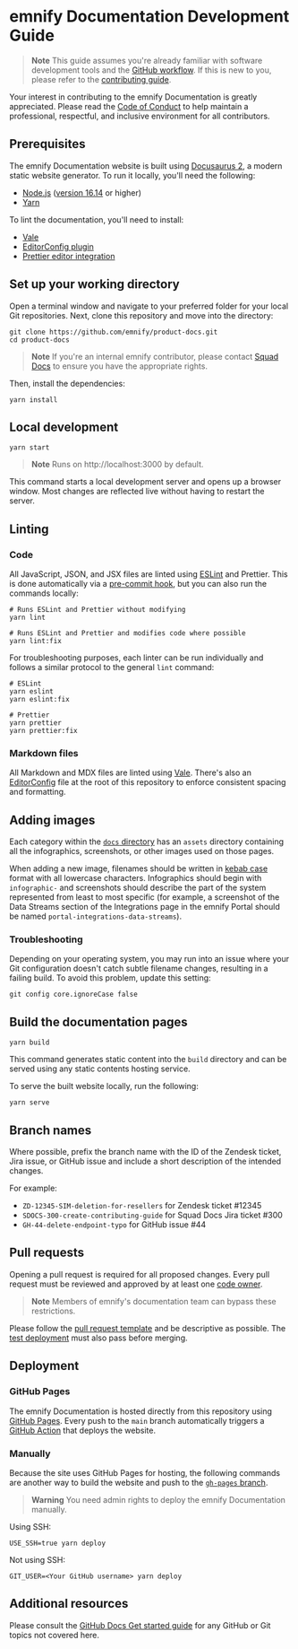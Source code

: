 # emnify Documentation Development Guide

> **Note**
> This guide assumes you're already familiar with software development tools and the [GitHub workflow](https://docs.github.com/en/get-started/quickstart/github-flow).
> If this is new to you, please refer to the [contributing guide](./CONTRIBUTING.md).

Your interest in contributing to the emnify Documentation is greatly appreciated.
Please read the [Code of Conduct](https://github.com/emnify/.github/blob/add-code-of-conduct/CODE_OF_CONDUCT.md#code-of-conduct) to help maintain a professional, respectful, and inclusive environment for all contributors.

## Prerequisites

The emnify Documentation website is built using [Docusaurus 2](https://docusaurus.io/), a modern static website generator. 
To run it locally, you'll need the following:

- [Node.js](https://nodejs.org/en/download/) ([version 16.14](https://docusaurus.io/docs/installation#requirements) or higher)
- [Yarn](https://classic.yarnpkg.com/en/docs/install) 

To lint the documentation, you'll need to install:

- [Vale](.github/vale/README.md#install-vale)
- [EditorConfig plugin](https://editorconfig.org/#download)
- [Prettier editor integration](https://prettier.io/docs/en/editors.html)

## Set up your working directory

Open a terminal window and navigate to your preferred folder for your local Git repositories.
Next, clone this repository and move into the directory:

```shell
git clone https://github.com/emnify/product-docs.git
cd product-docs
```

> **Note**
> If you're an internal emnify contributor, please contact [Squad Docs](https://emnify.atlassian.net/wiki/spaces/squadDocs/overview) to ensure you have the appropriate rights.

Then, install the dependencies:

```shell
yarn install
```

## Local development

```shell
yarn start
```

> **Note**
> Runs on http://localhost:3000 by default.

This command starts a local development server and opens up a browser window. 
Most changes are reflected live without having to restart the server.

## Linting

### Code

All JavaScript, JSON, and JSX files are linted using [ESLint](https://eslint.org/) and Prettier.
This is done automatically via a [pre-commit hook](./.husky/pre-commit), but you can also run the commands locally:

```shell
# Runs ESLint and Prettier without modifying
yarn lint

# Runs ESLint and Prettier and modifies code where possible
yarn lint:fix 
```

For troubleshooting purposes, each linter can be run individually and follows a similar protocol to the general `lint` command:

```shell
# ESLint
yarn eslint
yarn eslint:fix

# Prettier
yarn prettier
yarn prettier:fix
```

### Markdown files

All Markdown and MDX files are linted using [Vale](.github/vale/README.md).
There's also an [EditorConfig](.editorconfig) file at the root of this repository to enforce consistent spacing and formatting.

## Adding images

Each category within the [`docs` directory](./docs/) has an `assets` directory containing all the infographics, screenshots, or other images used on those pages.

When adding a new image, filenames should be written in [kebab case](https://www.freecodecamp.org/news/snake-case-vs-camel-case-vs-pascal-case-vs-kebab-case-whats-the-difference/#kebab-case) format with all lowercase characters.
Infographics should begin with `infographic-` and screenshots should describe the part of the system represented from least to most specific (for example, a screenshot of the Data Streams section of the Integrations page in the emnify Portal should be named `portal-integrations-data-streams`).

### Troubleshooting

Depending on your operating system, you may run into an issue where your Git configuration doesn't catch subtle filename changes, resulting in a failing build.
To avoid this problem, update this setting:

```shell
git config core.ignoreCase false
```

## Build the documentation pages

```shell
yarn build
```

This command generates static content into the `build` directory and can be served using any static contents hosting service.

To serve the built website locally, run the following:

```shell
yarn serve
```

## Branch names

Where possible, prefix the branch name with the ID of the Zendesk ticket, Jira issue, or GitHub issue and include a short description of the intended changes. 

For example:

- `ZD-12345-SIM-deletion-for-resellers` for Zendesk ticket #12345
- `SDOCS-300-create-contributing-guide` for Squad Docs Jira ticket #300 
- `GH-44-delete-endpoint-typo` for GitHub issue #44

## Pull requests

Opening a pull request is required for all proposed changes.
Every pull request must be reviewed and approved by at least one [code owner](./.github/CODEOWNERS).

> **Note**
> Members of emnify's documentation team can bypass these restrictions.

Please follow the [pull request template](https://github.com/emnify/product-docs/blob/main/.github/PULL_REQUEST_TEMPLATE.md) and be descriptive as possible.
The [test deployment](https://github.com/emnify/product-docs/blob/main/.github/workflows/test-deploy.yml) must also pass before merging.

## Deployment

### GitHub Pages

The emnify Documentation is hosted directly from this repository using [GitHub Pages](https://pages.github.com/).
Every push to the `main` branch automatically triggers a [GitHub Action](https://github.com/emnify/product-docs/blob/main/.github/workflows/deploy.yml) that deploys the website.

### Manually

Because the site uses GitHub Pages for hosting, the following commands are another way to build the website and push to the [`gh-pages` branch](https://github.com/emnify/product-docs/tree/gh-pages).

> **Warning**
> You need admin rights to deploy the emnify Documentation manually.

Using SSH:

```shell
USE_SSH=true yarn deploy
```

Not using SSH:

```shell
GIT_USER=<Your GitHub username> yarn deploy
```

## Additional resources

Please consult the [GitHub Docs Get started guide](https://docs.github.com/en/get-started) for any GitHub or Git topics not covered here.
